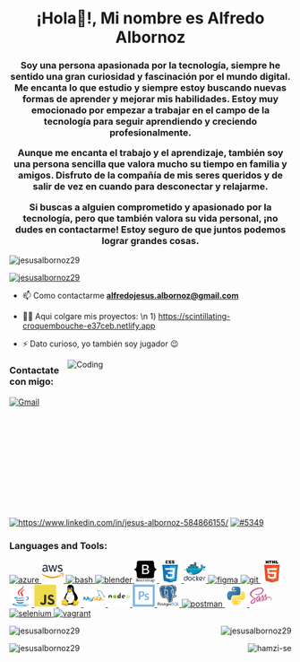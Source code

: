 <h1 align="center">¡Hola👋!, Mi nombre es Alfredo Albornoz</h1>
<h3 align="center">Soy una persona apasionada por la tecnología, siempre he sentido una gran curiosidad y fascinación por el mundo digital. Me encanta lo que estudio y siempre estoy buscando nuevas formas de aprender y mejorar mis habilidades. Estoy muy emocionado por empezar a trabajar en el campo de la tecnología para seguir aprendiendo y creciendo profesionalmente.

Aunque me encanta el trabajo y el aprendizaje, también soy una persona sencilla que valora mucho su tiempo en familia y amigos. Disfruto de la compañía de mis seres queridos y de salir de vez en cuando para desconectar y relajarme.

Si buscas a alguien comprometido y apasionado por la tecnología, pero que también valora su vida personal, ¡no dudes en contactarme! Estoy seguro de que juntos podemos lograr grandes cosas.</h3>


<p align="left"> <img src="https://komarev.com/ghpvc/?username=jesusalbornoz29&label=Profile%20views&color=0e75b6&style=flat" alt="jesusalbornoz29" /> </p>
<p align="left"> <a href="https://github.com/ryo-ma/github-profile-trophy"><img src="https://github-profile-trophy.vercel.app/?username=jesusalbornoz29" alt="jesusalbornoz29" /></a> </p>

- 📫 Como contactarme **alfredojesus.albornoz@gmail.com**

- 👨‍💻 Aqui colgare mis proyectos: \n
               1) https://scintillating-croquembouche-e37ceb.netlify.app

- ⚡ Dato curioso, yo también soy jugador 😉

<p><img align="right" alt="Coding" width="400" height="280" src="https://mir-s3-cdn-cf.behance.net/project_modules/max_1200/06f21a161921919.63cd7887d0a70.gif">
</p>

<h3 align="left">Contactate con migo:</h3>
<p align="left">
  <a href="alfredojesus.albornoz@gmail.com" target= "blank"><img align="center" src="https://1000marcas.net/wp-content/uploads/2019/11/logo-Gmail-1-800x450.png" alt="Gmail" height="30" width="50" /></a>
<a href="https://www.linkedin.com/in/jesus-albornoz-584866155/" target="blank"><img align="center" src="https://raw.githubusercontent.com/rahuldkjain/github-profile-readme-generator/master/src/images/icons/Social/linked-in-alt.svg" alt="https://www.linkedin.com/in/jesus-albornoz-584866155/" height="30" width="40" /></a>
<a href="https://discord.gg/#5349" target="blank"><img align="center" src="https://raw.githubusercontent.com/rahuldkjain/github-profile-readme-generator/master/src/images/icons/Social/discord.svg" alt="#5349" height="30" width="40" /></a>
</p> 

<h3 align="left">Languages and Tools:</h3> 
<p align="left"> <a href="https://azure.microsoft.com/en-in/" target="_blank" rel="noreferrer"> <img src="https://www.vectorlogo.zone/logos/microsoft_azure/microsoft_azure-icon.svg" alt="azure" width="40" height="40"/> </a> <a href="https://aws.amazon.com" target="_blank" rel="noreferrer"> <img src="https://raw.githubusercontent.com/devicons/devicon/master/icons/amazonwebservices/amazonwebservices-original-wordmark.svg" alt="aws" width="40" height="40"/> </a> <a href="https://www.gnu.org/software/bash/" target="_blank" rel="noreferrer"> <img src="https://www.vectorlogo.zone/logos/gnu_bash/gnu_bash-icon.svg" alt="bash" width="40" height="40"/> </a> <a href="https://www.blender.org/" target="_blank" rel="noreferrer"> <img src="https://download.blender.org/branding/community/blender_community_badge_white.svg" alt="blender" width="40" height="40"/> </a> <a href="https://getbootstrap.com" target="_blank" rel="noreferrer"> <img src="https://raw.githubusercontent.com/devicons/devicon/master/icons/bootstrap/bootstrap-plain-wordmark.svg" alt="bootstrap" width="40" height="40"/> </a> <a href="https://www.w3schools.com/css/" target="_blank" rel="noreferrer"> <img src="https://raw.githubusercontent.com/devicons/devicon/master/icons/css3/css3-original-wordmark.svg" alt="css3" width="40" height="40"/> </a> <a href="https://www.docker.com/" target="_blank" rel="noreferrer"> <img src="https://raw.githubusercontent.com/devicons/devicon/master/icons/docker/docker-original-wordmark.svg" alt="docker" width="40" height="40"/> </a> <a href="https://www.figma.com/" target="_blank" rel="noreferrer"> <img src="https://www.vectorlogo.zone/logos/figma/figma-icon.svg" alt="figma" width="40" height="40"/> </a> <a href="https://git-scm.com/" target="_blank" rel="noreferrer"> <img src="https://www.vectorlogo.zone/logos/git-scm/git-scm-icon.svg" alt="git" width="40" height="40"/> </a> <a href="https://www.w3.org/html/" target="_blank" rel="noreferrer"> <img src="https://raw.githubusercontent.com/devicons/devicon/master/icons/html5/html5-original-wordmark.svg" alt="html5" width="40" height="40"/> </a> <a href="https://www.java.com" target="_blank" rel="noreferrer"> <img src="https://raw.githubusercontent.com/devicons/devicon/master/icons/java/java-original.svg" alt="java" width="40" height="40"/> </a> <a href="https://developer.mozilla.org/en-US/docs/Web/JavaScript" target="_blank" rel="noreferrer"> <img src="https://raw.githubusercontent.com/devicons/devicon/master/icons/javascript/javascript-original.svg" alt="javascript" width="40" height="40"/> </a> <a href="https://www.linux.org/" target="_blank" rel="noreferrer"> <img src="https://raw.githubusercontent.com/devicons/devicon/master/icons/linux/linux-original.svg" alt="linux" width="40" height="40"/> </a> <a href="https://www.mysql.com/" target="_blank" rel="noreferrer"> <img src="https://raw.githubusercontent.com/devicons/devicon/master/icons/mysql/mysql-original-wordmark.svg" alt="mysql" width="40" height="40"/> </a> <a href="https://nodejs.org" target="_blank" rel="noreferrer"> <img src="https://raw.githubusercontent.com/devicons/devicon/master/icons/nodejs/nodejs-original-wordmark.svg" alt="nodejs" width="40" height="40"/> </a> <a href="https://www.photoshop.com/en" target="_blank" rel="noreferrer"> <img src="https://raw.githubusercontent.com/devicons/devicon/master/icons/photoshop/photoshop-line.svg" alt="photoshop" width="40" height="40"/> </a> <a href="https://www.postgresql.org" target="_blank" rel="noreferrer"> <img src="https://raw.githubusercontent.com/devicons/devicon/master/icons/postgresql/postgresql-original-wordmark.svg" alt="postgresql" width="40" height="40"/> </a> <a href="https://postman.com" target="_blank" rel="noreferrer"> <img src="https://www.vectorlogo.zone/logos/getpostman/getpostman-icon.svg" alt="postman" width="40" height="40"/> </a> <a href="https://www.python.org" target="_blank" rel="noreferrer"> <img src="https://raw.githubusercontent.com/devicons/devicon/master/icons/python/python-original.svg" alt="python" width="40" height="40"/> </a> <a href="https://sass-lang.com" target="_blank" rel="noreferrer"> <img src="https://raw.githubusercontent.com/devicons/devicon/master/icons/sass/sass-original.svg" alt="sass" width="40" height="40"/> </a> <a href="https://www.selenium.dev" target="_blank" rel="noreferrer"> <img src="https://raw.githubusercontent.com/detain/svg-logos/780f25886640cef088af994181646db2f6b1a3f8/svg/selenium-logo.svg" alt="selenium" width="40" height="40"/> </a> <a href="https://www.vagrantup.com/" target="_blank" rel="noreferrer"> <img src="https://www.vectorlogo.zone/logos/vagrantup/vagrantup-icon.svg" alt="vagrant" width="40" height="40"/> </a> </p>

<p><img align="left" src="https://github-readme-stats.vercel.app/api/top-langs?username=jesusalbornoz29&show_icons=true&locale=en&layout=compact" alt="jesusalbornoz29" /></p>
<p>&nbsp;<img align="right" src="https://github-readme-stats.vercel.app/api?username=jesusalbornoz29&show_icons=true&locale=en" alt="jesusalbornoz29" /></p>

<p><img align="left" src="https://github-readme-streak-stats.herokuapp.com/?user=jesusalbornoz29&" alt="jesusalbornoz29" /></p> 
<p><img align="right" src="https://blogs.sap.com/wp-content/uploads/2022/06/1325-code-fork-outline.gif" alt="hamzi-se" height="200" /></p>


